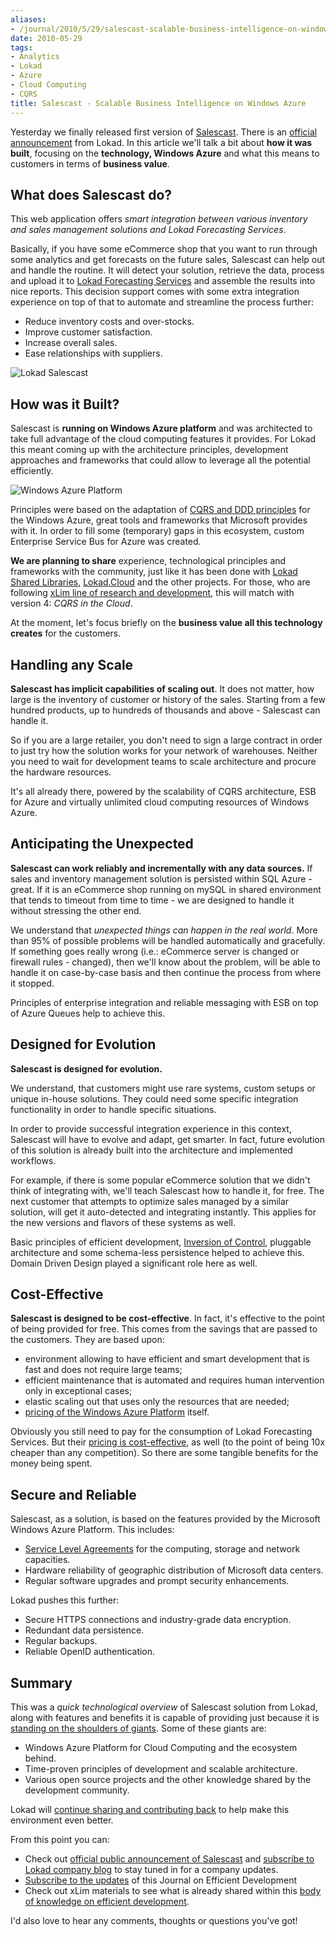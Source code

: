 ```yaml
---
aliases:
- /journal/2010/5/29/salescast-scalable-business-intelligence-on-windows-azure.html/index.html
date: 2010-05-29
tags:
- Analytics
- Lokad
- Azure
- Cloud Computing
- CQRS
title: Salescast - Scalable Business Intelligence on Windows Azure
---
```

<p>Yesterday we finally released first version of <a href="http://salescast.lokad.com" target="_blank" class="offsite-link-inline">Salescast</a>. There is an <a href="http://blog.lokad.com/journal/2010/5/28/salescast-sales-forecasting-made-way-easier.html" target="_blank" class="offsite-link-inline">official announcement</a> from Lokad. In this article  we'll talk a bit about <strong>how it was built</strong>, focusing on the <strong>technology, Windows Azure</strong> and what this means to customers in terms of <strong>business value</strong>.</p>

<h2>What does Salescast do?</h2>

<p>This web application offers <em>smart integration between various inventory and sales management solutions and Lokad Forecasting Services</em>. </p>

<p>Basically, if you have some eCommerce shop that you want to run through some analytics and get forecasts on the future sales, Salescast can help out and handle the routine. It will detect your solution, retrieve the data, process and upload it to <a href="http://www.lokad.com/forecasting-technology.ashx" target="_blank" class="offsite-link-inline">Lokad Forecasting Services</a> and assemble the results into nice reports. This decision support comes with some extra integration experience on top of that to automate and streamline the process further:</p>

<ul>
<li>Reduce inventory costs and over-stocks.</li>
<li>Improve customer satisfaction.</li>
<li>Increase overall sales.</li>
<li>Ease relationships with suppliers.</li>
</ul>

<p><span class="full-image-block ssNonEditable"><span><img src="/storage/uploads/2010/05/2010-05-29_salescast.png" alt="Lokad Salescast"/></span></span></p>

<h2>How was it Built?</h2>

<p>Salescast is <strong>running on Windows Azure platform</strong> and was architected to take full advantage of the cloud computing features it provides. For Lokad this meant coming up with the architecture principles, development approaches and frameworks that could allow to leverage all the potential efficiently.</p>

<p><span class="full-image-block ssNonEditable"><span><img src="/storage/uploads/2010/05/2010-05-30_122310.png" alt="Windows Azure Platform"/></span></span></p>

<p>Principles were based on the adaptation of <a href="/tags/cqrs/">CQRS and DDD principles</a> for the Windows Azure, great tools and frameworks that Microsoft provides with it. In order to fill some (temporary) gaps in this ecosystem, custom Enterprise Service Bus for Azure was created.</p>

<p><strong>We are planning to share</strong> experience, technological principles and frameworks with the community, just like it has been done with <a href="http://abdullin.com/shared-libraries/">Lokad Shared Libraries</a>, <a href="http://code.google.com/p/lokad-cloud/" target="_blank" class="offsite-link-inline">Lokad.Cloud</a> and the other projects. For those, who are following <a href="http://abdullin.com/xlim/">xLim line of research and development</a>, this will match with version 4: <em>CQRS in the Cloud</em>.</p>

<p>At the moment, let's focus briefly on the <strong>business value all this technology creates</strong> for the customers.</p>

<h2>Handling any Scale</h2>

<p><strong>Salescast has implicit capabilities of scaling out</strong>. It does not matter, how large is the inventory of customer or history of the sales. Starting from a few hundred products, up to hundreds of thousands and above - Salescast can handle it.</p>

<p>So if you are a large retailer, you don't need to sign a large contract in order to just try how the solution works for your network of warehouses. Neither you need to wait for development teams to scale architecture and procure the hardware resources. </p>

<p>It's all already there, powered by the scalability of CQRS architecture, ESB for Azure and virtually unlimited cloud computing resources of Windows Azure.</p>

<h2>Anticipating the Unexpected</h2>

<p><strong>Salescast can work reliably and incrementally with any data sources.</strong> If sales and inventory management solution is persisted within SQL Azure - great. If it is an eCommerce shop running on mySQL in shared environment that tends to timeout from time to time - we are designed to handle it without stressing the other end. </p>

<p>We understand that <em>unexpected things can happen in the real world</em>. More than 95% of possible problems will be handled automatically and gracefully. If something goes really wrong (i.e.: eCommerce server is changed or firewall rules - changed), then we'll know about the problem, will be able to handle it on case-by-case basis and then continue the process from where it stopped.</p>

<p>Principles of enterprise integration and reliable messaging with ESB on top of Azure Queues help to achieve this.</p>

<h2>Designed for Evolution</h2>

<p><strong>Salescast is designed for evolution.</strong> </p>

<p>We understand, that customers might use rare systems, custom setups or unique in-house solutions. They could need some specific integration functionality in order to handle specific situations. </p>

<p>In order to provide successful integration experience in this context, Salescast will have to evolve and adapt, get smarter. In fact, future evolution of this solution is already built into the architecture and implemented workflows. </p>

<p>For example, if there is some popular eCommerce solution that we didn't think of integrating with, we'll teach Salescast how to handle it, for free. The next customer that attempts to optimize sales managed by a similar solution, will get it auto-detected and integrating instantly. This applies for the new versions and flavors of these systems as well. </p>

<p>Basic principles of efficient development, <a href="http://abdullin.com/wiki/inversion-of-control-ioc.html">Inversion of Control</a>, pluggable architecture and some schema-less persistence helped to achieve this. Domain Driven Design played a significant role here as well.</p>

<h2>Cost-Effective</h2>

<p><strong>Salescast is designed to be cost-effective</strong>. In fact, it's effective to the point of being provided for free. This comes from the savings that are passed to the customers. They are based upon:</p>

<ul>
<li>environment allowing to have efficient and smart development that is fast and does not require large teams;</li>
<li>efficient maintenance that is automated and requires human intervention only in exceptional cases;</li>
<li>elastic scaling out that uses only the resources that are needed;</li>
<li><a href="http://www.microsoft.com/windowsazure/pricing/" target="_blank" class="offsite-link-inline">pricing of the Windows Azure Platform</a> itself.</li>
</ul>

<p>Obviously you still need to pay for the consumption of Lokad Forecasting Services. But their <a href="http://www.lokad.com/pricing.ashx" target="_blank" class="offsite-link-inline">pricing is cost-effective</a>, as well (to the point of being 10x cheaper than any competition). So there are some tangible benefits for the money being spent.</p>

<h2>Secure and Reliable</h2>

<p>Salescast, as a solution, is based on the features provided by the Microsoft Windows Azure Platform. This includes:</p>

<ul>
<li><a href="http://www.microsoft.com/windowsazure/sla/" target="_blank" class="offsite-link-inline">Service Level Agreements</a> for the computing, storage and network capacities.</li>
<li>Hardware reliability of geographic distribution of Microsoft data centers.</li>
<li>Regular software upgrades and prompt security enhancements.</li>
</ul>

<p>Lokad pushes this further:</p>

<ul>
<li>Secure HTTPS connections and industry-grade data encryption.</li>
<li>Redundant data persistence.</li>
<li>Regular backups.</li>
<li>Reliable OpenID authentication.</li>
</ul>

<h2>Summary</h2>

<p>This was a <em>quick technological overview</em> of Salescast solution from Lokad, along with features and benefits it is capable of providing just because it is <a href="http://en.wikipedia.org/wiki/Standing_on_the_shoulders_of_giants" target="_blank" class="offsite-link-inline">standing on the shoulders of giants</a>. Some of these giants are:</p>

<ul>
<li>Windows Azure Platform for Cloud Computing and the ecosystem behind.</li>
<li>Time-proven principles of development and scalable architecture.</li>
<li>Various open source projects and the other knowledge shared by the development community.</li>
</ul>

<p>Lokad will <a href="http://www.lokad.com/developers.ashx" target="_blank" class="offsite-link-inline">continue sharing and contributing back</a> to help make this environment even better.</p>

<p>From this point you can:</p>

<ul>
<li>Check out <a href="http://blog.lokad.com/journal/2010/5/28/salescast-sales-forecasting-made-way-easier.html" target="_blank" class="offsite-link-inline">official public announcement of Salescast</a> and <a href="http://blog.lokad.com/journal/rss.xml" target="_blank" class="offsite-link-inline">subscribe to Lokad company blog</a> to stay tuned in for a company updates.</li>
<li><a href="/atom.xml">Subscribe to the updates</a> of this Journal on Efficient Development</li>
<li>Check out xLim materials to see what is already shared within this <a href="http://abdullin.com/xlim/">body of knowledge on efficient development</a>.</li>
</ul>

<p>I'd also love to hear any comments, thoughts or questions you've got!</p>

